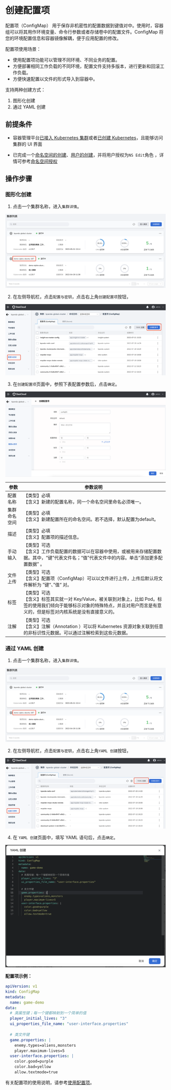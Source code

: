 # 创建配置项

配置项（ConfigMap） 用于保存非机密性的配置数据到键值对中。使用时，容器组可以将其用作环境变量、命令行参数或者存储卷中的配置文件。ConfigMap 将您的环境配置信息和容器镜像解耦，便于应用配置的修改。

配置项使用场景：

- 使用配置项功能可以管理不同环境、不同业务的配置。
- 方便部署相同工作负载的不同环境，配置文件支持多版本，进行更新和回滚工作负载。
- 方便快速配置以文件的形式导入到容器中。

支持两种创建方式：

1. 图形化创建
2. 通过 YAML 创建

## 前提条件

- 容器管理平台[已接入 Kubernetes 集群](../Clusters/JoinACluster.md)或者[已创建 Kubernetes]()，且能够访问集群的 UI 界面

- 已完成一个[命名空间的创建](../Namespaces/README.md)、[用户的创建]()，并将用户授权为`NS Edit`角色 ，详情可参考[命名空间授权]()

## 操作步骤

### 图形化创建

1. 点击一个集群名称，进入`集群详情`。

  ![集群详情](../../images/deploy01.png)

2. 在左侧导航栏，点击`配置与密钥`，点击右上角`创建配置项`按钮，

  ![创建配置项](../../images/config01.png)

3. 在`创建配置项`页面中，参照下表配置参数后，点击`确定`。

  ![创建配置项](../../images/config02.png)

| 参数         | 参数说明                                                     |
| ------------ | ------------------------------------------------------------ |
| 配置名称     | 【类型】必填<br />【含义】新建的配置名称，同一个命名空间里命名必须唯一。 |
| 集群命名空间 | 【类型】必填<br />【含义】新建配置所在的命名空间。若不选择，默认配置为default。 |
| 描述         | 【类型】必填<br />【含义】配置项的描述信息。                 |
| 手动输入     | 【类型】可选<br />【含义】工作负载配置的数据可以在容器中使用，或被用来存储配置数据。其中，“键”代表文件名；“值”代表文件中的内容。单击“添加更多配置数据” 。 |
| 文件上传     | 【类型】可选<br />【含义】配置项（ConfigMap）可以以文件进行上传，上传后默认将文件解析为 ”键“、”值“ 对。 |
| 标签         | 【类型】可选<br />【含义】标签其实就一对 Key/Value，被关联到对象上，比如 Pod。标签的使用我们倾向于能够标示对象的特殊特点，并且对用户而言是有意义的，但是标签对内核系统是没有直接意义的。 |
| 注解         | 【类型】可选<br />【含义】注解（Annotation ）可以将 Kubernetes 资源对象关联到任意的非标识性元数据。可以通过注解检索到这些元数据。 |

### 通过 YAML 创建

1. 点击一个集群名称，进入`集群详情`。

  ![集群详情](../../images/deploy01.png)

2. 在左侧导航栏，点击`配置与密钥`，点击右上角`YAML 创建`按钮，

  ![YAML 创建](../../images/config03.png)

4. 在 `YAML 创建`页面中，填写 YAML 语句后，点击`确定`。

  ![YAML 创建](../../images/config04.png)

**配置项示例：**

```yaml
apiVersion: v1
kind: ConfigMap
metadata:
  name: game-demo
data:
  # 类属性键；每一个键都映射到一个简单的值
  player_initial_lives: "3"
  ui_properties_file_name: "user-interface.properties"

  # 类文件键
  game.properties: |
    enemy.types=aliens,monsters
    player.maximum-lives=5    
  user-interface.properties: |
    color.good=purple
    color.bad=yellow
    allow.textmode=true  
```

有关配置项的使用说明，请参考[使用配置项](UsedConfigMap.md)。
